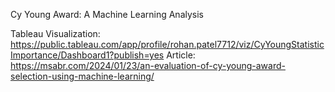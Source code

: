 Cy Young Award: A Machine Learning Analysis


Tableau Visualization: https://public.tableau.com/app/profile/rohan.patel7712/viz/CyYoungStatisticImportance/Dashboard1?publish=yes
Article: https://msabr.com/2024/01/23/an-evaluation-of-cy-young-award-selection-using-machine-learning/
